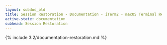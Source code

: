 ```yaml
---
layout: subdoc_old
title: Session Restoration - Documentation - iTerm2 - macOS Terminal Replacement
active-state: documentation
subhead: Session Restoration
---
```

{% include 3.2/documentation-restoration.md %}

